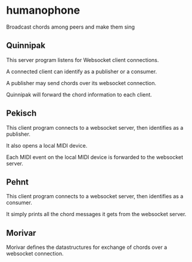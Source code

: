 # humanophone
Broadcast chords among peers and make them sing

## Quinnipak

This server program listens for Websocket client connections.

A connected client can identify as a publisher or a consumer.

A publisher may send chords over its websocket connection.

Quinnipak will forward the chord information to each client.

## Pekisch

This client program connects to a websocket server, then identifies as a publisher.

It also opens a local MIDI device.

Each MIDI event on the local MIDI device is forwarded to the websocket server.

## Pehnt

This client program connects to a websocket server, then identifies as a consumer.

It simply prints all the chord messages it gets from the websocket server.

## Morivar

Morivar defines the datastructures for exchange of chords over a websocket connection.
